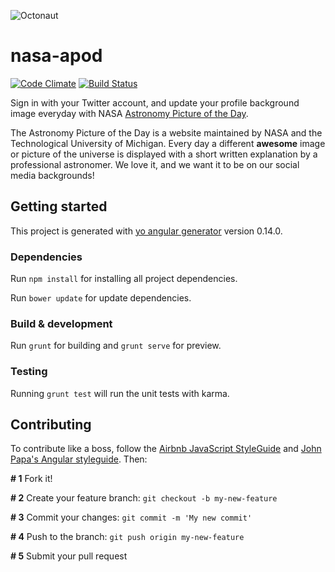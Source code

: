 ![Octonaut](https://octodex.github.com/images/octonaut.jpg)

# nasa-apod
[![Code Climate](https://codeclimate.com/github/felucia/nasa-apod/badges/gpa.svg)](https://codeclimate.com/github/felucia/nasa-apod)
[![Build Status](https://travis-ci.org/felucia/nasa-apod.svg)](https://travis-ci.org/felucia/nasa-apod)

Sign in with your Twitter account, and update your profile background image everyday with NASA [Astronomy Picture of the Day](http://apod.nasa.gov/apod/astropix.html).

The Astronomy Picture of the Day is a website maintained by NASA and the Technological University of Michigan. Every day a different **awesome** image or picture of the universe is displayed with a short written explanation by a professional astronomer. We love it, and we want it to be on our social media backgrounds!

## Getting started

This project is generated with [yo angular generator](https://github.com/yeoman/generator-angular)
version 0.14.0.

### Dependencies

Run `npm install` for installing all project dependencies.

Run `bower update` for update dependencies.

### Build & development

Run `grunt` for building and `grunt serve` for preview.

### Testing

Running `grunt test` will run the unit tests with karma.


## Contributing

To contribute like a boss, follow the [Airbnb JavaScript StyleGuide](https://github.com/airbnb/javascript) and [John Papa's  Angular styleguide](https://github.com/johnpapa/angular-styleguide). Then:

**# 1** Fork it!

**# 2** Create your feature branch: `git checkout -b my-new-feature`

**# 3** Commit your changes: `git commit -m 'My new commit'`

**# 4** Push to the branch: `git push origin my-new-feature`

**# 5** Submit your pull request
